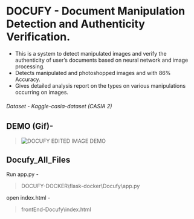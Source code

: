 
# DOCUFY - Document Manipulation Detection and Authenticity Verification.

- This is a system to detect manipulated images and verify the authenticity of user’s documents based on neural network and image processing.
-  Detects manipulated and photoshopped images and with 86% Accuracy.
-  Gives detailed analysis report on the types on various manipulations occurring on images.

###### Dataset - Kaggle-casia-dataset (CASIA 2)
## DEMO (Gif)-
> ![DOCUFY EDITED IMAGE DEMO](Docufy2.gif)
## Docufy_All_Files
Run app.py - 
> DOCUFY-DOCKER\flask-docker\Docufy\app.py

open index.html - 
> frontEnd-Docufy\index.html
